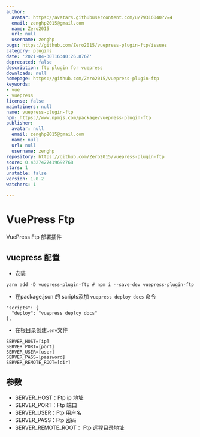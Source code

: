 ```yaml
---
author:
  avatar: https://avatars.githubusercontent.com/u/79316040?v=4
  email: zenghp2015@gmail.com
  name: Zero2015
  url: null
  username: zenghp
bugs: https://github.com/Zero2015/vuepress-plugin-ftp/issues
category: plugins
date: '2021-04-30T16:40:26.876Z'
deprecated: false
description: ftp plugin for vuepress
downloads: null
homepage: https://github.com/Zero2015/vuepress-plugin-ftp
keywords:
- vue
- vuepress
license: false
maintainers: null
name: vuepress-plugin-ftp
npm: https://www.npmjs.com/package/vuepress-plugin-ftp
publisher:
  avatar: null
  email: zenghp2015@gmail.com
  name: null
  url: null
  username: zenghp
repository: https://github.com/Zero2015/vuepress-plugin-ftp
score: 0.4327427419692768
stars: 1
unstable: false
version: 1.0.2
watchers: 1

---
```


# VuePress Ftp

VuePress Ftp 部署插件

## vuepress 配置

- 安装

```shell
yarn add -D vuepress-plugin-ftp # npm i --save-dev vuepress-plugin-ftp
```

- 在package.json 的 scripts添加 `vuepress deploy docs` 命令

```shell
"scripts": {
  "deploy": "vuepress deploy docs"
},
```

- 在根目录创建`.env`文件

```shell
SERVER_HOST=[ip]
SERVER_PORT=[port]
SERVER_USER=[user]
SERVER_PASS=[password]
SERVER_REMOTE_ROOT=[dir]
```

## 参数

- SERVER_HOST：Ftp ip 地址
- SERVER_PORT：Ftp 端口
- SERVER_USER：Ftp 用户名
- SERVER_PASS：Ftp 密码
- SERVER_REMOTE_ROOT： Ftp 远程目录地址
